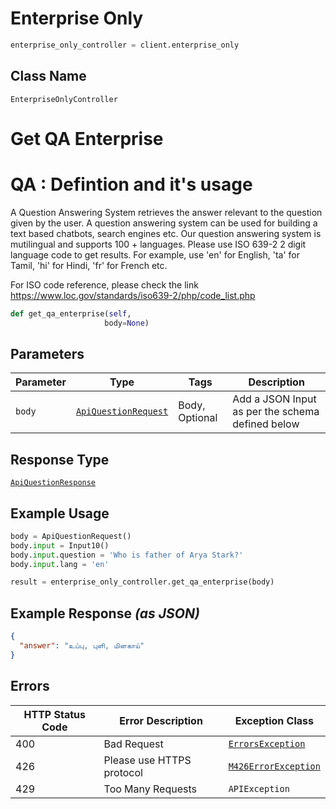 # Enterprise Only

```python
enterprise_only_controller = client.enterprise_only
```

## Class Name

`EnterpriseOnlyController`


# Get QA Enterprise

# QA : Defintion and it's usage

A Question Answering System retrieves the answer relevant to the question given by the user. A question answering system can be used for building a text based chatbots, search engines etc. Our question answering system  is mutilingual and supports 100 + languages. Please use ISO 639-2 2 digit language code  to get results. For example, use 'en' for English, 'ta' for Tamil, 'hi' for Hindi, 'fr' for French etc.

For ISO code reference, please check the link https://www.loc.gov/standards/iso639-2/php/code_list.php

```python
def get_qa_enterprise(self,
                     body=None)
```

## Parameters

| Parameter | Type | Tags | Description |
|  --- | --- | --- | --- |
| `body` | [`ApiQuestionRequest`](/doc/models/api-question-request.md) | Body, Optional | Add a JSON Input as per the schema defined below |

## Response Type

[`ApiQuestionResponse`](/doc/models/api-question-response.md)

## Example Usage

```python
body = ApiQuestionRequest()
body.input = Input10()
body.input.question = 'Who is father of Arya Stark?'
body.input.lang = 'en'

result = enterprise_only_controller.get_qa_enterprise(body)
```

## Example Response *(as JSON)*

```json
{
  "answer": "உப்பு, புளி, மிளகாய்"
}
```

## Errors

| HTTP Status Code | Error Description | Exception Class |
|  --- | --- | --- |
| 400 | Bad Request | [`ErrorsException`](/doc/models/errors-exception.md) |
| 426 | Please use HTTPS protocol | [`M426ErrorException`](/doc/models/m426-error-exception.md) |
| 429 | Too Many Requests | `APIException` |

